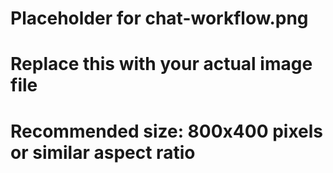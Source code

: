# Placeholder for chat-workflow.png
# Replace this with your actual image file
# Recommended size: 800x400 pixels or similar aspect ratio
